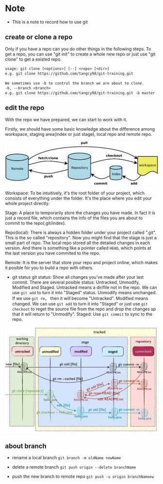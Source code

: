 # Note
- This is a note to record how to use git

## create or clone a repo
Only if you have a repo can you do other things in the following steps.
To get a repo, you can use "git init" to create a whole new repo or just use "git clone" to get a existed repo.

```
usage: git clone [<options>] [--] <repo> [<dir>]
e.g. git clone https://github.com/tangcy98/git-training.git

We sometimes use -b to control the branch we are about to clone.
-b, --branch <branch>
e.g. git clone https://github.com/tangcy98/git-training.git -b master
```

## edit the repo
With the repo we have prepared, we can start to work with it.

Firstly, we should have some basic knowledge about the difference among workspace, staging area(index or just stage), local repo and remote repo.

![avatar](imgs/git-command.png "git command")

Workspace: To be intuitively, it's the root folder of your project, which consists of everything under the folder. It's the place where you edit your whole project directly.

Stage: A place to temporarily store the changes you have made. In fact it is just a record file, which contains the info of the files you are about to commit to the repo(.git/index).

Repo(local): There is always a hidden folder under your project called ".git". This is the so called "repository". Now you might find that the stage is just a small part of repo. The local repo stored all the detailed changes in each version. And there is something like a pointer called `HEAD`, which points at the last version you have commited to the repo.

Remote: It is the server that store your repo and project online, which makes it posible for you to build a repo with others.

- git status
git status: Show all changes you've made after your last commit.
There are several posible status: Untracked, Unmodify, Modified and Staged.
Untracked means a dir/file not in the repo. We can use `git add` to turn it into "Staged" status.
Unmodify means unchanged. If we use `git rm`， then it will become "Untracked".
Modified means changed. We can use `git add` to turn it into "Staged" or just use `git checkout` to reget the source file from the repo and drop the changes sp that it will return to "Unmodify".
Staged: Use `git commit` to sync to the repo.

![avatar](imgs/git-status.png "git status")

## about branch

- rename a local branch
`git branch -m oldName newName`

- delete a remote branch
`git push origin --delete branchName`

- push the new branch to remote repo
`git push -u origin branchNameew`